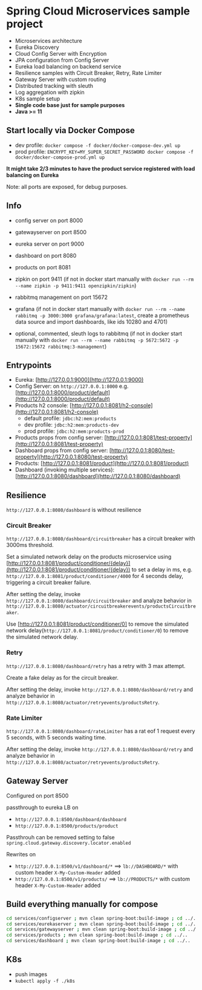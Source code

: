 # Spring Cloud Microservices sample project

* Microservices architecture
* Eureka Discovery
* Cloud Config Server with Encryption
* JPA configuration from Config Server
* Eureka load balancing on backend service
* Resilience samples with Circuit Breaker, Retry, Rate Limiter
* Gateway Server with custom routing
* Distributed tracking with sleuth
* Log aggregation with zipkin
* K8s sample setup
* **Single code base just for sample purposes**
* **Java >= 11**

## Start locally via Docker Compose

* dev profile: `docker compose -f docker/docker-compose-dev.yml up`
* prod profile: `ENCRYPT_KEY=MY_SUPER_SECRET_PASSWORD docker compose -f docker/docker-compose-prod.yml up`

<!-- markdownlint-disable MD036 -->
**It might take 2/3 minutes to have the product service registered with load balancing on Eureka**
<!-- markdownlint-enable MD036 -->

Note: all ports are exposed, for debug purposes.

## Info

* config server on port 8000
* gatewayserver on port 8500
* eureka server on port 9000
* dashboard on port 8080
* products on port 8081
* zipkin on port 9411 (if not in docker start manually with `docker run --rm --name zipkin -p 9411:9411 openzipkin/zipkin`)
* rabbitmq management on port 15672
* grafana (if not in docker start manually with `docker run --rm --name rabbitmq -p 3000:3000 grafana/grafana:latest`, create a prometheus data source and import dashboards, like ids 10280 and 4701)

* optional, commented, sleuth logs to rabbitmq (if not in docker start manually with `docker run --rm --name rabbitmq -p 5672:5672 -p 15672:15672 rabbitmq:3-management`)

## Entrypoints

* Eureka: [http://127.0.0.1:9000](http://127.0.0.1:9000)
* Config Server: on `http://127.0.0.1:8000` e.g. [http://127.0.0.1:8000/product/default](http://127.0.0.1:8000/product/default)
* Products h2 console: [http://127.0.0.1:8081/h2-console](http://127.0.0.1:8081/h2-console)
  * default profile: `jdbc:h2:mem:products`
  * dev profile: `jdbc:h2:mem:products-dev`
  * prod profile: `jdbc:h2:mem:products-prod`
* Products props from config server: [http://127.0.0.1:8081/test-property](http://127.0.0.1:8081/test-property)
* Dashboard props from config server: [http://127.0.0.1:8080/test-property](http://127.0.0.1:8080/test-property)
* Products: [http://127.0.0.1:8081/product](http://127.0.0.1:8081/product)
* Dashboard (invoking multiple services): [http://127.0.0.1:8080/dashboard](http://127.0.0.1:8080/dashboard)

## Resilience

`http://127.0.0.1:8080/dashboard` is without resilience

### Circuit Breaker

`http://127.0.0.1:8080/dashboard/circuitbreaker` has a circuit breaker with 3000ms threshold.

Set a simulated network delay on the products microservice using [http://127.0.0.1:8081/product/conditioner/{delay}](http://127.0.0.1:8081/product/conditioner/{delay}) to set a delay in ms, e.g. `http://127.0.0.1:8081/product/conditioner/4000` for 4 seconds delay, triggering a circuit breaker failure.

After setting the delay, invoke `http://127.0.0.1:8080/dashboard/circuitbreaker` and analyze behavior in `http://127.0.0.1:8080/actuator/circuitbreakerevents/productsCircuitbreaker`.

Use [http://127.0.0.1:8081/product/conditioner/0] to remove the simulated network delay(`http://127.0.0.1:8081/product/conditioner/0`) to remove the simulated network delay.

### Retry

`http://127.0.0.1:8080/dashboard/retry` has a retry with 3 max attempt.

Create a fake delay as for the circuit breaker.

After setting the delay, invoke `http://127.0.0.1:8080/dashboard/retry` and analyze behavior in `http://127.0.0.1:8080/actuator/retryevents/productsRetry`.

### Rate Limiter

`http://127.0.0.1:8080/dashboard/rateLimiter` has a rat eof 1 request every 5 seconds, with 5 seconds waiting time.

After setting the delay, invoke `http://127.0.0.1:8080/dashboard/retry` and analyze behavior in `http://127.0.0.1:8080/actuator/retryevents/productsRetry`.

## Gateway Server

Configured on port 8500

passthrough to eureka LB on

* `http://127.0.0.1:8500/dashboard/dashboard`
* `http://127.0.0.1:8500/products/product`

Passthrouh can be removed setting to false `spring.cloud.gateway.discovery.locator.enabled`

Rewrites on

* `http://127.0.0.1:8500/v1/dashboard/*` ==> `lb://DASHBOARD/*` with custom header `X-My-Custom-Header` added
* `http://127.0.0.1:8500/v1/products/` ==> `lb://PRODUCTS/*` with custom header `X-My-Custom-Header` added

## Build everything manually for compose

```bash
cd services/configserver ; mvn clean spring-boot:build-image ; cd ../..
cd services/eurekaserver ; mvn clean spring-boot:build-image ; cd ../..
cd services/gatewayserver ; mvn clean spring-boot:build-image ; cd ../..
cd services/products ; mvn clean spring-boot:build-image ; cd ../..
cd services/dashboard ; mvn clean spring-boot:build-image ; cd ../..
```

## K8s

* push images
* `kubectl apply -f ./k8s`

